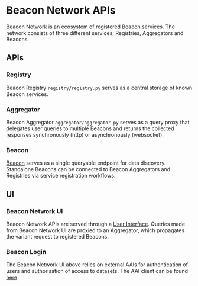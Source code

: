 # Beacon Network APIs
Beacon Network is an ecosystem of registered Beacon services. The network consists of three different services; Registries, Aggregators and Beacons.

## APIs

###  Registry
Beacon Registry `registry/registry.py` serves as a central storage of known Beacon services.

### Aggregator
Beacon Aggregator `aggregator/aggregator.py` serves as a query proxy that delegates user queries to multiple Beacons and returns the collected responses synchronously (http) or asynchronously (websocket).

### Beacon
[Beacon](https://github.com/CSCfi/beacon-python/) serves as a single queryable endpoint for data discovery. Standalone Beacons can be connected to Beacon Aggregators and Registries via service registration workflows.

## UI

### Beacon Network UI
Beacon Network APIs are served through a [User Interface](https://github.com/CSCfi/beacon-network-ui). Queries made from Beacon Network UI are proxied to an Aggregator, which propagates the variant request to registered Beacons.

### Beacon Login
The Beacon Network UI above relies on external AAIs for authentication of users and authorisation of access to datasets. The AAI client can be found [here](https://github.com/CSCfi/oidc-client).
